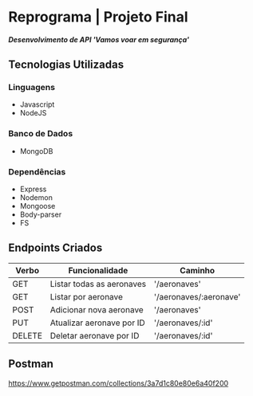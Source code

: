 # Reprograma | Projeto Final
##### Desenvolvimento de API 'Vamos voar em segurança'

## Tecnologias Utilizadas
### Linguagens
- Javascript<br>
- NodeJS<br>

### Banco de Dados
- MongoDB<br>

### Dependências
- Express<br>
- Nodemon<br>
- Mongoose<br>
- Body-parser<br>
- FS<br>

## Endpoints Criados

<table>
<thead>
<th>Verbo</th>
<th>Funcionalidade</th>
<th>Caminho</th>
</thead>
<tbody>
<tr>
<td>GET</td>
<td>Listar todas as aeronaves</td>
<td>'/aeronaves'
</tr>

<tr>
<td>GET</td>
<td>Listar por aeronave</td>
<td>'/aeronaves/:aeronave'</td>
</tr>

<tr>
<td>POST</td>
<td>Adicionar nova aeronave</td>
<td>'/aeronaves'</td>
</tr>

<tr>
<td>PUT</td>
<td>Atualizar aeronave por ID</td>
<td>'/aeronaves/:id'</td>
</tr>

<tr>
<td>DELETE</td>
<td>Deletar aeronave por ID</td>
<td>'/aeronaves/:id'</td>
</tr>
</table>




## Postman

https://www.getpostman.com/collections/3a7d1c80e80e6a40f200

